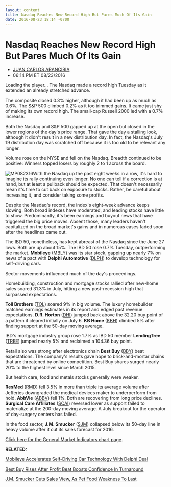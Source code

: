 ```yaml
---
layout: content
title: Nasdaq Reaches New Record High But Pares Much Of Its Gain
date: 2016-08-23 18:14 -0700
---
```



Nasdaq Reaches New Record High But Pares Much Of Its Gain
==========================================================




* [JUAN CARLOS ARANCIBIA](https://www.investors.com/author/arancibiaj/ "Posts by JUAN CARLOS ARANCIBIA")
* 06:14 PM ET 08/23/2016




Loading the player...
The Nasdaq made a record high Tuesday as it extended an already stretched advance.


The composite closed 0.3% higher, although it had been up as much as 0.6%. The S&P 500 climbed 0.2% as it too trimmed gains. It came just shy of making its own record high. The small-cap Russell 2000 led with a 0.7% increase.


Both the Nasdaq and S&P 500 gapped up at the open but closed in the lower regions of the day's price range. That gave the day a stalling look, although it didn't result in a new distribution day. In fact, the Nasdaq's July 19 distribution day was scratched off because it is too old to be relevant any longer.


Volume rose on the NYSE and fell on the Nasdaq. Breadth continued to be positive: Winners topped losers by roughly 2 to 1 across the board.


![MP082316](https://www.investors.com/wp-content/uploads/2016/08/MP082316-173x300.jpg)With the Nasdaq up the past eight weeks in a row, it's hard to imagine its rally continuing even longer. No one can tell if a correction is at hand, but at least a pullback should be expected. That doesn't necessarily mean it's time to cut back on exposure to stocks. Rather, be careful about increasing it, and consider taking some profits.


Despite the Nasdaq's record, the index's eight-week advance keeps slowing. Both broad indexes have moderated, and leading stocks have little to show. Predominantly, it's been earnings and buyout news that have triggered the big price moves. Absent those, many leaders haven't capitalized on the broad market's gains and in numerous cases faded soon after the headlines came out.


The IBD 50, nonetheless, has kept abreast of the Nasdaq since the June 27 lows. Both are up about 15%. The IBD 50 rose 0.7% Tuesday, outperforming the market. **Mobileye** ([MBLY](https://research.investors.com/quote.aspx?symbol=MBLY)) was its star stock, gapping up nearly 7% on news of a pact with **Delphi Automotive** ([DLPH](https://research.investors.com/quote.aspx?symbol=DLPH)) to develop technology for self-driving cars.


Sector movements influenced much of the day's proceedings.


Homebuilding, construction and mortgage stocks rallied after new-home sales soared 31.3% in July, hitting a new post-recession high that surpassed expectations.


**Toll Brothers** ([TOL](https://research.investors.com/quote.aspx?symbol=TOL)) soared 9% in big volume. The luxury homebuilder matched earnings estimates in its report and edged past revenue expectations. **D.R. Horton** ([DHI](https://research.investors.com/quote.aspx?symbol=DHI)) jumped back above the 32.20 buy point of a pattern it cleared initially on July 6. **KB Home** ([KBH](https://research.investors.com/quote.aspx?symbol=KBH)) climbed 5% after finding support at the 50-day moving average.


IBD's mortgage industry group rose 1.7% as IBD 50 member **LendingTree** ([TREE](https://research.investors.com/quote.aspx?symbol=TREE)) jumped nearly 5% and reclaimed a 104.36 buy point.


Retail also was strong after electronics chain **Best Buy** ([BBY](https://research.investors.com/quote.aspx?symbol=BBY)) beat expectations. The company's results gave hope to brick-and-mortar chains that are threatened by online competition. Best Buy shares surged nearly 20% to the highest level since March 2015.


But health care, food and metals stocks generally were weaker.


**ResMed** ([RMD](https://research.investors.com/quote.aspx?symbol=RMD)) fell 3.5% in more than triple its average volume after Jefferies downgraded the medical devices maker to underperform from hold. **AbbVie** ([ABBV](https://research.investors.com/quote.aspx?symbol=ABBV)) fell 1%. Both are recovering from long price declines. ****Surgical Care Affiliates**** ([SCAI](https://research.investors.com/quote.aspx?symbol=SCAI)) reversed lower as support failed to materialize at the 200-day moving average. A July breakout for the operator of day-surgery centers has failed.


In the food sector, **J.M. Smucker** ([SJM](https://research.investors.com/quote.aspx?symbol=SJM)) collapsed below its 50-day line in heavy volume after it cut its sales forecast for 2016.


[Click here for the General Market Indicators chart page](https://www.investors.com/wp-content/uploads/2016/08/IBD2308153039GMI.pdf).


**RELATED:**


[Mobileye Accelerates Self-Driving Car Technology With Delphi Deal](https://www.investors.com/news/technology/mobileye-accelerates-self-driving-car-technology-with-delphi-deal/) 


[Best Buy Rises After Profit Beat Boosts Confidence In Turnaround](https://www.investors.com/news/technology/best-buy-rises-after-profit-beat-raises-confidence-in-turnaround/)


[J.M. Smucker Cuts Sales View, As Pet Food Weakness To Last](https://www.investors.com/news/j-m-smucker-revenue-falls-more-than-expected-time-to-take-profits/?yptr=yahoo)


 


 


 




